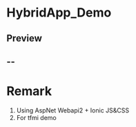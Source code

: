 # HybridApp_Demo
## Preview
--
---
# Remark
1. Using AspNet Webapi2 + Ionic JS&CSS
2. For tfmi demo
 
